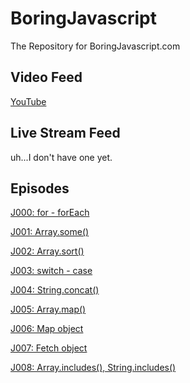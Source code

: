 # BoringJavascript
The Repository for BoringJavascript.com

## Video Feed

[YouTube](https://www.youtube.com/channel/UCKZ7CV6fI7xlh7zIE9TWqgw)

## Live Stream Feed

uh...I don't have one yet.

## Episodes

[J000: for - forEach](https://www.youtu.be/adyuiQ6bNtM)

[J001: Array.some()](https://www.youtu.be/bKZCNUel8U4)

[J002: Array.sort()](https://www.youtu.be/4uSc4Wdy20Y)

[J003: switch - case](https://www.youtu.be/NFSfvQJcqEo)

[J004: String.concat()](https://www.youtu.be/JHVojQgJseA)

[J005: Array.map()](https://www.youtu.be/o2UTttTjSQ0)

[J006: Map object](https://www.youtu.be/c7UQZyhm4gE)

[J007: Fetch object](https://www.youtu.be/xrIF0EVY8dE)

[J008: Array.includes(), String.includes()](https://www.youtu.be/en9wsW9DbVY)
